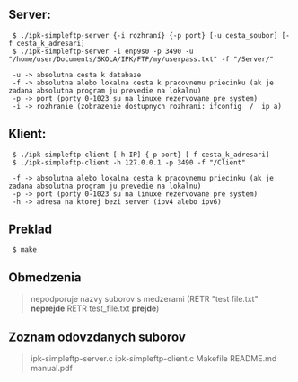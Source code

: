 ## Server:
```shell
 $ ./ipk-simpleftp-server {-i rozhraní} {-p port} [-u cesta_soubor] [-f cesta_k_adresari]
 $ ./ipk-simpleftp-server -i enp9s0 -p 3490 -u "/home/user/Documents/SKOLA/IPK/FTP/my/userpass.txt" -f "/Server/"

 -u -> absolutna cesta k databaze
 -f -> absolutna alebo lokalna cesta k pracovnemu priecinku (ak je zadana absolutna program ju prevedie na lokalnu)
 -p -> port (porty 0-1023 su na linuxe rezervovane pre system)
 -i -> rozhranie (zobrazenie dostupnych rozhrani: ifconfig  /  ip a)
```

## Klient:
```shell
 $ ./ipk-simpleftp-client [-h IP] {-p port} [-f cesta_k_adresari]
 $ ./ipk-simpleftp-client -h 127.0.0.1 -p 3490 -f "/Client"

 -f -> absolutna alebo lokalna cesta k pracovnemu priecinku (ak je zadana absolutna program ju prevedie na lokalnu)
 -p -> port (porty 0-1023 su na linuxe rezervovane pre system)
 -h -> adresa na ktorej bezi server (ipv4 alebo ipv6)
```

## Preklad
```shell
 $ make
```

## Obmedzenia
> nepodporuje nazvy suborov s medzerami (RETR "test file.txt" **neprejde** RETR test_file.txt **prejde**)

## Zoznam odovzdanych suborov
> ipk-simpleftp-server.c
ipk-simpleftp-client.c
Makefile
README.md
manual.pdf
